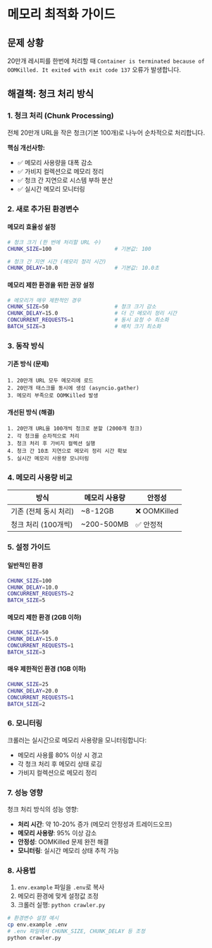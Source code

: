 # 메모리 최적화 가이드

## 문제 상황
20만개 레시피를 한번에 처리할 때 `Container is terminated because of OOMKilled. It exited with exit code 137` 오류가 발생합니다.

## 해결책: 청크 처리 방식

### 1. 청크 처리 (Chunk Processing)
전체 20만개 URL을 작은 청크(기본 100개)로 나누어 순차적으로 처리합니다.

**핵심 개선사항:**
- ✅ 메모리 사용량을 대폭 감소
- ✅ 가비지 컬렉션으로 메모리 정리
- ✅ 청크 간 지연으로 시스템 부하 분산
- ✅ 실시간 메모리 모니터링

### 2. 새로 추가된 환경변수

#### 메모리 효율성 설정
```bash
# 청크 크기 (한 번에 처리할 URL 수)
CHUNK_SIZE=100                    # 기본값: 100

# 청크 간 지연 시간 (메모리 정리 시간)
CHUNK_DELAY=10.0                  # 기본값: 10.0초
```

#### 메모리 제한 환경을 위한 권장 설정
```bash
# 메모리가 매우 제한적인 경우
CHUNK_SIZE=50                     # 청크 크기 감소
CHUNK_DELAY=15.0                  # 더 긴 메모리 정리 시간
CONCURRENT_REQUESTS=1             # 동시 요청 수 최소화
BATCH_SIZE=3                      # 배치 크기 최소화
```

### 3. 동작 방식

#### 기존 방식 (문제)
```
1. 20만개 URL 모두 메모리에 로드
2. 20만개 태스크를 동시에 생성 (asyncio.gather)
3. 메모리 부족으로 OOMKilled 발생
```

#### 개선된 방식 (해결)
```
1. 20만개 URL을 100개씩 청크로 분할 (2000개 청크)
2. 각 청크를 순차적으로 처리
3. 청크 처리 후 가비지 컬렉션 실행
4. 청크 간 10초 지연으로 메모리 정리 시간 확보
5. 실시간 메모리 사용량 모니터링
```

### 4. 메모리 사용량 비교

| 방식 | 메모리 사용량 | 안정성 |
|------|---------------|--------|
| 기존 (전체 동시 처리) | ~8-12GB | ❌ OOMKilled |
| 청크 처리 (100개씩) | ~200-500MB | ✅ 안정적 |

### 5. 설정 가이드

#### 일반적인 환경
```bash
CHUNK_SIZE=100
CHUNK_DELAY=10.0
CONCURRENT_REQUESTS=2
BATCH_SIZE=5
```

#### 메모리 제한 환경 (2GB 이하)
```bash
CHUNK_SIZE=50
CHUNK_DELAY=15.0
CONCURRENT_REQUESTS=1
BATCH_SIZE=3
```

#### 매우 제한적인 환경 (1GB 이하)
```bash
CHUNK_SIZE=25
CHUNK_DELAY=20.0
CONCURRENT_REQUESTS=1
BATCH_SIZE=2
```

### 6. 모니터링

크롤러는 실시간으로 메모리 사용량을 모니터링합니다:
- 메모리 사용률 80% 이상 시 경고
- 각 청크 처리 후 메모리 상태 로깅
- 가비지 컬렉션으로 메모리 정리

### 7. 성능 영향

청크 처리 방식의 성능 영향:
- **처리 시간**: 약 10-20% 증가 (메모리 안정성과 트레이드오프)
- **메모리 사용량**: 95% 이상 감소
- **안정성**: OOMKilled 문제 완전 해결
- **모니터링**: 실시간 메모리 상태 추적 가능

### 8. 사용법

1. `env.example` 파일을 `.env`로 복사
2. 메모리 환경에 맞게 설정값 조정
3. 크롤러 실행: `python crawler.py`

```bash
# 환경변수 설정 예시
cp env.example .env
# .env 파일에서 CHUNK_SIZE, CHUNK_DELAY 등 조정
python crawler.py
```

